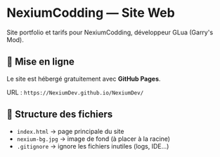 # NexiumCodding — Site Web

Site portfolio et tarifs pour NexiumCodding, développeur GLua (Garry's Mod).

## 🚀 Mise en ligne

Le site est hébergé gratuitement avec **GitHub Pages**.

URL : `https://NexiumDev.github.io/NexiumDev/`

## 📂 Structure des fichiers
- `index.html` → page principale du site
- `nexium-bg.jpg` → image de fond (à placer à la racine)
- `.gitignore` → ignore les fichiers inutiles (logs, IDE...)
